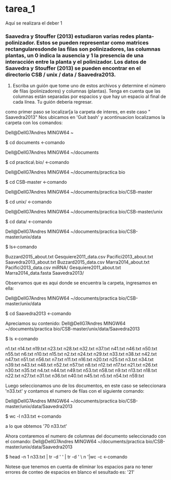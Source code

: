 # tarea_1
Aquí se realizara el deber 1

### Saavedra y Stouffer (2013) estudiaron varias redes planta-polinizador. Estos se pueden representar como matrices rectangularesdonde las filas son polinizadores, las columnas plantas, un 0 indica la ausencia y 1 la presencia de una interacción entre la planta y el polinizador. Los datos de Saavedra y Stouffer (2013) se pueden encontrar en el directorio CSB / unix / data / Saavedra2013. 

1. Escriba un guión que tome uno de estos archivos y determine el número de filas (polinizadores) y columnas (plantas). Tenga en cuenta que 
las columnas están separadas por espacios y que hay un espacio al final de cada línea. Tu guión debería regresar. 

como primer paso se localizar[a la carpeta de interes, en este caso " Saavedra2013"
Nos ubicamos en 'Guit bash' y acontinuacion localizamos la carpeta con los comandos:

Dell@DellG7Andres MINGW64 ~

$ cd documents <-comando

Dell@DellG7Andres MINGW64 ~/documents

$ cd practica\ bio/ <-comando

Dell@DellG7Andres MINGW64 ~/documents/practica bio

$ cd CSB-master <-comando

Dell@DellG7Andres MINGW64 ~/documents/practica bio/CSB-master

$ cd unix/ <-comando

Dell@DellG7Andres MINGW64 ~/documents/practica bio/CSB-master/unix

$ cd data/ <-comando

Dell@DellG7Andres MINGW64 ~/documents/practica bio/CSB-master/unix/data

$ ls<-comando

Buzzard2015_about.txt    Gesquiere2011_data.csv  Pacifici2013_about.txt  Saavedra2013_about.txt
Buzzard2015_data.csv     Marra2014_about.txt     Pacifici2013_data.csv   miRNA/
Gesquiere2011_about.txt  Marra2014_data.fasta    Saavedra2013/

Observamos que es aqui donde se encuentra la carpeta, ingresamos en ella:

Dell@DellG7Andres MINGW64 ~/documents/practica bio/CSB-master/unix/data

$ cd Saavedra2013 <-comando

Apreciamos su contenido:
Dell@DellG7Andres MINGW64 ~/documents/practica bio/CSB-master/unix/data/Saavedra2013

$ ls <-comando
 
n1.txt   n14.txt  n19.txt  n23.txt  n28.txt  n32.txt  n37.txt  n41.txt  n46.txt  n50.txt  n55.txt  n6.txt
n10.txt  n15.txt  n2.txt   n24.txt  n29.txt  n33.txt  n38.txt  n42.txt  n47.txt  n51.txt  n56.txt  n7.txt
n11.txt  n16.txt  n20.txt  n25.txt  n3.txt   n34.txt  n39.txt  n43.txt  n48.txt  n52.txt  n57.txt  n8.txt
n12.txt  n17.txt  n21.txt  n26.txt  n30.txt  n35.txt  n4.txt   n44.txt  n49.txt  n53.txt  n58.txt  n9.txt
n13.txt  n18.txt  n22.txt  n27.txt  n31.txt  n36.txt  n40.txt  n45.txt  n5.txt   n54.txt  n59.txt

Luego seleccionamos uno de los documentos, en este caso se seleccionara 'n33.txt'  y contamos el numero de filas con el siguiente comando:

Dell@DellG7Andres MINGW64 ~/documents/practica bio/CSB-master/unix/data/Saavedra2013

$ wc -l n33.txt <-comando

a lo que obtemos '70 n33.txt' 

Ahora contaremos el numero de columnas del documento seleccionado con el comando:
Dell@DellG7Andres MINGW64 ~/documents/practica bio/CSB-master/unix/data/Saavedra2013

$ head -n 1 n33.txt | tr -d '  '  | tr -d ' \ n '|wc -c <-comando

 Notese que tenemos en cuenta de eliminar los espacios para no tener errores de conteo de espacios en blanco
 el sesultado es: '21'
